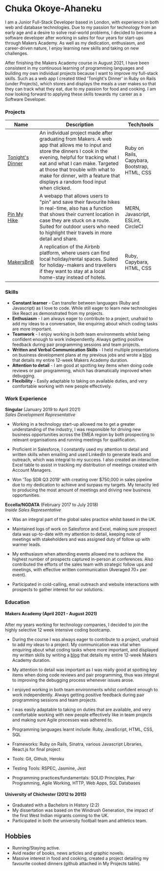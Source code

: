 # Chuka Okoye-Ahaneku

I am a Junior Full-Stack Developer based in London, with experience in both web and database technologies. Due to my passion for technology from an early age and a desire to solve real-world problems, I decided to become a software developer after working in sales for four years for start-ups through Makers Academy. As well as my dedication, enthusiasm, and career-driven nature, I enjoy learning new skills and taking on new challenges.

After finishing the Makers Academy course in August 2021, I have been consistent in my continuous learning of programming languages and building my own individual projects because I want to improve my full-stack skills. Such as a web app I created titled 'Tonight's Dinner' in Ruby on Rails (under Projects), which stores and displays the meals a user makes so that they can track what they eat, due to my passion for food and cooking. I am now looking forward to applying these skills towards my career as a Software Developer.

### Projects
| Name                         | Description       | Tech/tools        |
| ---------------------------- | ----------------- | ----------------- |
| [Tonight's Dinner][5] | An individual project made after graduating from Makers. A web app that allows me to input and store the dinners I cook in the evening, helpful for tracking what I eat and what I can make. Targeted at those that trouble with what to make for dinner, with a feature that displays a random food input when clicked. | Ruby on Rails, Capybara, Bootstrap, HTML, CSS |
| [Pin My Hike][1] | A webapp that allows users to "pin" and save their favourite hikes in real-time, also has a function that shows their current location in case they are stuck on a route. Suited for outdoor users who need to highlight their travels in more detail and share. | MERN, Javascript, ESLint, CircleCI |
| [MakersBnB][3] | A replication of the Airbnb platform, where users can find local holiday/rental spaces. Suited for holiday-makers and travellers if they want to stay at a local home-stay instead of hotels.  | Ruby, Capybara, HTML, CSS |

### Skills
- **Constant learner** - Can transfer between languages (Ruby and Javascript) as I love to code. While still eager to learn new technologies like React as demonstrated from my projects.
- **Enthusiasm** - I am always eager to contribute to a project, unafraid to add my ideas to a conversation, like enquiring about which coding tasks are more important. 
- **Teamwork** - I enjoy working in both team environments whilst being confident enough to work independently. Always getting positive feedback during pair programming sessions and team projects.
- **Written and Verbal Communication Skills** - I held multiple presentations on business development plans at my previous jobs and wrote a [blog][4] that details my entire 12-week Makers Academy duration.
- **Attention to detail** - I am good at spotting key items when doing code reviews or pair programming, which has dramatically improved when debugging.
- **Flexibility** - Easily adaptable to taking on available duties, and very comfortable working with new people effectively.

### Work Experience

**Singular** (January 2019 to April 2021)  
*Sales Development Representative*
- Working in a technology start-up allowed me to get a greater understanding of the industry, I was responsible for driving new business opportunities across the EMEA region by both prospecting to relevant organisations and running meetings for qualification.

- Proficient in Salesforce, I constantly used my attention to detail and written skills when emailing and used LinkedIn to generate leads and outreach, which was integral to my success. I also created an interactive Excel table to assist in tracking my distribution of meetings created with Account Managers.

- Won 'Top SDR Q3 2019' with creating over $750,000 in sales pipeline due to my dedication to achieve and surpass my targets. My tenacity led to producing the most amount of meetings and driving new business opportunities.

**Eccella/NGDATA** (February 2017 to July 2018)  
*Inside Sales Representative*
- Was an integral part of the global sales practice whilst based in the UK. 
- Maintained logs of work on Salesforce and Excel, making sure prospect data was up-to-date with my attention to detail, keeping note of meetings with stakeholders and was assigned duty of follow up with warmer leads.
 
- My enthusiasm when attending events allowed me to achieve the highest number of prospects captured in-person at conferences. Also contributed the efforts of the sales team with strategic follow ups and meetings, with effective written communication (Averaged 70+ per event).

- Participated in cold-calling, email outreach and website interactions with prospects to gather interest for our solutions.
 
### Education

#### Makers Academy (April 2021 - August 2021)
After my years working for technology companies, I decided to join the highly selective 12 week intensive coding bootcamp. 
- During the course I was always eager to contribute to a project, unafraid to add my ideas to a project. My communication was vital when enquiring about what coding tasks where more important, and displayed my written skills by writing a [blog][4] that details my entire 12-week Makers Academy duration.
- My attention to detail was important as I was really good at spotting key items when doing code reviews and pair programming, thus was integral to improving the debugging process whenever issues arose.
-  I enjoyed working in both team environments whilst confident enough to work independently. Always getting positive feedback during pair programming sessions and team projects.

- I was easily adaptable to taking on duties that are available, and very comfortable working with new people effectively like in team projects and making sure Agile processes was adhered to.
- Programming languages learnt include: Ruby, JavaScript, HTML, CSS, SQL
- Frameworks: Ruby on Rails, Sinatra, various Javascript Libraries, React.js for final project
- Tools: Git, Github, Heroku
- Testing Tools: RSPEC, Jasmine, Jest
- Programming practices/fundamentals: SOLID Principles, Pair Programming, Agile Working, HTTP, Web Apps, SQL Databases

#### University of Chichester (2012 to 2015)
- Graduated with a Bachelors in History (2:2)
- My dissertation was based on the Windrush Generation, the impact of the first West Indian migrants coming to the UK.
- Participated in both the university football team and athletics team.

## Hobbies
- Running/Staying active.
- Avid reader of books, news articles and graphic novels.
- Massive interest in food and cooking, created a project detailing my favourite cooked dinners (github attached in My Projects table).

[1]: https://github.com/frank-mck/pin-my-hike
[2]: https://github.com/Ashley-Slaney/acebook-smells-like-team-spirit
[3]: https://github.com/frank-mck/MakerBnB
[4]: https://chukaokoye93.medium.com/
[5]: https://github.com/coo990/tonights-dinner


